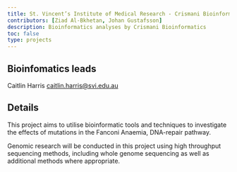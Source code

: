 ```yaml
---
title: St. Vincent’s Institute of Medical Research - Crismani Bioinformatics
contributors: [Ziad Al-Bkhetan, Johan Gustafsson]
description: Bioinformatics analyses by Crismani Bioinformatics
toc: false
type: projects
---
```


## Bioinfomatics leads

Caitlin Harris <caitlin.harris@svi.edu.au>

## Details

This project aims to utilise bioinformatic tools and techniques to investigate the effects of mutations in the Fanconi Anaemia, DNA-repair pathway. 

Genomic research will be conducted in this project using high throughput sequencing methods, including whole genome sequencing as well as additional methods where appropriate.